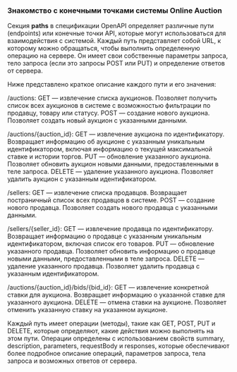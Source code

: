 ### Знакомство с конечными точками системы Online Auction
Секция **paths** в спецификации OpenAPI определяет различные пути (endpoints) или конечные точки API, которые могут использоваться для взаимодействия с системой. Каждый путь представляет собой URL, к которому можно обращаться, чтобы выполнить определенную операцию на сервере. Он имеет свои собственные параметры запроса, тело запроса (если это запросы POST или PUT) и определение ответов от сервера.

Ниже представлено краткое описание каждого пути и его значения:

/auctions:
	GET — извлечение списка аукционов. Позволяет получить список всех аукционов в системе с возможностью фильтрации по продавцу, товару или статусу.
	POST — создание нового аукциона. Позволяет создать новый аукцион с указанными данными.

/auctions/{auction_id}:
	GET — извлечение аукциона по идентификатору. Возвращает информацию об аукционе с указанным уникальным идентификатором, включая информацию о текущей максимальной ставке и истории торгов.
	PUT — обновление указанного аукциона. Позволяет обновить аукцион новыми данными, предоставленными в теле запроса.
	DELETE — удаление указанного аукциона. Позволяет удалить аукцион с указанным идентификатором.

/sellers:
	GET — извлечение списка продавцов. Возвращает постраничный список всех продавцов в системе.
	POST — создание нового продавца. Позволяет создать нового продавца с указанными данными.

/sellers/{seller_id}:
	GET — извлечение продавца по идентификатору. Возвращает информацию о продавце с указанным уникальным идентификатором, включая список его товаров.
	PUT — обновление указанного продавца. Позволяет обновить информацию о продавце новыми данными, предоставленными в теле запроса.
	DELETE — удаление указанного продавца. Позволяет удалить продавца с указанным идентификатором.

/auctions/{auction_id}/bids/{bid_id}:
	GET — извлечение конкретной ставки для аукциона. Возвращает информацию о указанной ставке для указанного аукциона.
	DELETE — отмена ставки на аукционе. Позволяет отменить указанную ставку на указанном аукционе.

Каждый путь имеет операции (методы), такие как GET, POST, PUT и DELETE, которые определяют, какие действия можно выполнять на этом пути. Операции определены с использованием свойств summary, description, parameters, requestBody и responses, которые обеспечивают более подробное описание операций, параметров запроса, тела запроса и возможных ответов от сервера.
